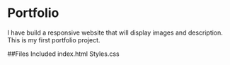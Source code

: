 # Portfolio
I have build a responsive website that will display images and description. This is my first portfolio project.

##Files Included
index.html
Styles.css
